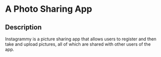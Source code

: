 # A Photo Sharing App
## Description 
Instagrammy is a picture sharing app that allows users to register and then take and upload pictures, all of which are shared with other users of the app.
